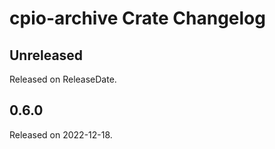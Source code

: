 # cpio-archive Crate Changelog

<!-- next-header -->

## Unreleased

Released on ReleaseDate.

## 0.6.0

Released on 2022-12-18.
